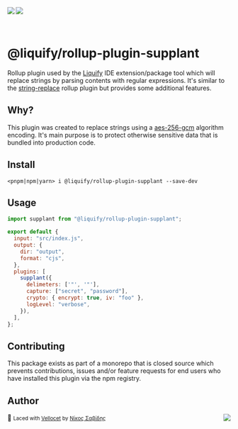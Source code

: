 <img src="https://img.shields.io/circleci/build/github/panoply/liquify/circleci-project-setup?token=54a787fdd39139be0add226455eb4d07f34f9d3f&style=flat-square&logo=CircleCI&label=&labelColor=555" align="left" />&nbsp;&nbsp;<img align="left" src="https://img.shields.io/librariesio/release/npm/@liquify/specs?style=flat-square&label=&logoWidth=28&labelColor=555&logo=data:image/svg+xml;base64,PHN2ZyB4bWxucz0iaHR0cDovL3d3dy53My5vcmcvMjAwMC9zdmciIHZpZXdCb3g9IjAgMCAyNCA5LjMzIj48dGl0bGU+bnBtPC90aXRsZT48cGF0aCBkPSJNMCwwVjhINi42N1Y5LjMzSDEyVjhIMjRWMFpNNi42Nyw2LjY2SDUuMzN2LTRINHY0SDEuMzRWMS4zM0g2LjY3Wm00LDBWOEg4VjEuMzNoNS4zM1Y2LjY2SDEwLjY3Wm0xMiwwSDIxLjM0di00SDIwdjRIMTguNjd2LTRIMTcuMzR2NEgxNC42N1YxLjMzaDhabS0xMi00SDEyVjUuMzNIMTAuNjZaIiBzdHlsZT0iZmlsbDojZmZmIi8+PC9zdmc+" />

<br>

# @liquify/rollup-plugin-supplant

Rollup plugin used by the [Liquify](#) IDE extension/package tool which will replace strings by parsing contents with regular expressions. It's similar to the [string-replace](#) rollup plugin but provides some additional features.

## Why?

This plugin was created to replace strings using a [aes-256-gcm](https://en.wikipedia.org/wiki/Galois/Counter_Mode) algorithm encoding. It's main purpose is to protect otherwise sensitive data that is bundled into production code.

## Install

```cli
<pnpm|npm|yarn> i @liquify/rollup-plugin-supplant --save-dev
```

## Usage

```js
import supplant from "@liquify/rollup-plugin-supplant";

export default {
  input: "src/index.js",
  output: {
    dir: "output",
    format: "cjs",
  },
  plugins: [
    supplant({
      delimeters: ['"', '"'],
      capture: ["secret", "password"],
      crypto: { encrypt: true, iv: "foo" },
      logLevel: "verbose",
    }),
  ],
};
```

## Contributing

This package exists as part of a monorepo that is closed source which prevents contributions, issues and/or feature requests for end users who have installed this plugin via the npm registry.

## Author

🥛 <small>Laced with [Vellocet](#) by [Νίκος Σαβίδης](mailto:nicos@gmx.com)</small> <img align="right" src="https://img.shields.io/badge/-@sisselsiv-1DA1F2?logo=twitter&logoColor=fff" />
